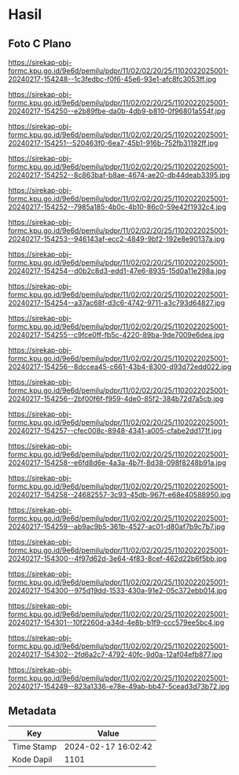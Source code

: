 # Hasil

## Foto C Plano

https://sirekap-obj-formc.kpu.go.id/9e6d/pemilu/pdpr/11/02/02/20/25/1102022025001-20240217-154248--1c3fedbc-f0f6-45e6-93e1-afc8fc3053ff.jpg

https://sirekap-obj-formc.kpu.go.id/9e6d/pemilu/pdpr/11/02/02/20/25/1102022025001-20240217-154250--e2b89fbe-da0b-4db9-b810-0f96801a554f.jpg

https://sirekap-obj-formc.kpu.go.id/9e6d/pemilu/pdpr/11/02/02/20/25/1102022025001-20240217-154251--520463f0-6ea7-45b1-916b-752fb31192ff.jpg

https://sirekap-obj-formc.kpu.go.id/9e6d/pemilu/pdpr/11/02/02/20/25/1102022025001-20240217-154252--8c863baf-b8ae-4674-ae20-db44deab3395.jpg

https://sirekap-obj-formc.kpu.go.id/9e6d/pemilu/pdpr/11/02/02/20/25/1102022025001-20240217-154252--7985a185-4b0c-4b10-86c0-59e42f1932c4.jpg

https://sirekap-obj-formc.kpu.go.id/9e6d/pemilu/pdpr/11/02/02/20/25/1102022025001-20240217-154253--946143af-ecc2-4849-9bf2-192e8e90137a.jpg

https://sirekap-obj-formc.kpu.go.id/9e6d/pemilu/pdpr/11/02/02/20/25/1102022025001-20240217-154254--d0b2c8d3-edd1-47e6-8935-15d0a11e298a.jpg

https://sirekap-obj-formc.kpu.go.id/9e6d/pemilu/pdpr/11/02/02/20/25/1102022025001-20240217-154254--a37ac68f-d3c6-4742-9711-a3c793d64827.jpg

https://sirekap-obj-formc.kpu.go.id/9e6d/pemilu/pdpr/11/02/02/20/25/1102022025001-20240217-154255--c9fce0ff-fb5c-4220-89ba-9de7009e6dea.jpg

https://sirekap-obj-formc.kpu.go.id/9e6d/pemilu/pdpr/11/02/02/20/25/1102022025001-20240217-154256--8dccea45-c661-43b4-8300-d93d72edd022.jpg

https://sirekap-obj-formc.kpu.go.id/9e6d/pemilu/pdpr/11/02/02/20/25/1102022025001-20240217-154256--2bf00f6f-f959-4de0-85f2-384b72d7a5cb.jpg

https://sirekap-obj-formc.kpu.go.id/9e6d/pemilu/pdpr/11/02/02/20/25/1102022025001-20240217-154257--cfec008c-8948-4341-a005-cfabe2dd171f.jpg

https://sirekap-obj-formc.kpu.go.id/9e6d/pemilu/pdpr/11/02/02/20/25/1102022025001-20240217-154258--e6fd8d6e-4a3a-4b7f-8d38-098f8248b91a.jpg

https://sirekap-obj-formc.kpu.go.id/9e6d/pemilu/pdpr/11/02/02/20/25/1102022025001-20240217-154258--24682557-3c93-45db-967f-e68e40588950.jpg

https://sirekap-obj-formc.kpu.go.id/9e6d/pemilu/pdpr/11/02/02/20/25/1102022025001-20240217-154259--ab9ac9b5-361b-4527-ac01-d80af7b9c7b7.jpg

https://sirekap-obj-formc.kpu.go.id/9e6d/pemilu/pdpr/11/02/02/20/25/1102022025001-20240217-154300--4f97d62d-3e64-4f83-8cef-462d22b6f5bb.jpg

https://sirekap-obj-formc.kpu.go.id/9e6d/pemilu/pdpr/11/02/02/20/25/1102022025001-20240217-154300--975d19dd-1533-430a-91e2-05c372ebb014.jpg

https://sirekap-obj-formc.kpu.go.id/9e6d/pemilu/pdpr/11/02/02/20/25/1102022025001-20240217-154301--10f2260d-a34d-4e8b-b1f9-ccc579ee5bc4.jpg

https://sirekap-obj-formc.kpu.go.id/9e6d/pemilu/pdpr/11/02/02/20/25/1102022025001-20240217-154302--2fd6a2c7-4792-40fc-9d0a-12af04efb877.jpg

https://sirekap-obj-formc.kpu.go.id/9e6d/pemilu/pdpr/11/02/02/20/25/1102022025001-20240217-154249--823a1336-e78e-49ab-bb47-5cead3d73b72.jpg


## Metadata

| Key        | Value               |
| ---------- | ------------------- |
| Time Stamp | 2024-02-17 16:02:42 |
| Kode Dapil | 1101                |



